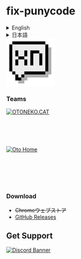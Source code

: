 # fix-punycode
<details>
  <summary>English</summary>
  Decode all punycode URLs to their Unicode form.<br>
  Converting a Punycode URL into its Unicode representation improves readability and makes it easier to determine whether the site is suspicious or not.
  <img src="https://cdn.oto.pet/img/punycode_before.png" style="display: block; width: auto; height: 500px;">
  <img src="https://cdn.oto.pet/img/punycode_after.png" style="display: block; width: auto; height: 500px;">
</details>
<details>
  <summary>日本語</summary>
  すべてのPunycode形式のURLをUnicode表示に変換します。<br>
  Punycode形式のURLをUnicode表示に変換することで、可読性が向上し、怪しいサイトかどうか判断しやすくなります。
  <img src="https://cdn.oto.pet/img/punycode_before.png" style="display: block; width: auto; height: 500px;">
  <img src="https://cdn.oto.pet/img/punycode_after.png" style="display: block; width: auto; height: 500px;">
</details>
<div style="text-align: center;">
  <img src="https://github.com/otoneko1102/fix-punycode/blob/main/icons/128x128.png?raw=true" alt="Logo" style="display: block; width: auto; height: 128px;">
</div>

### Teams
<a href="https://oto.pet/"><img src="https://www.otoneko.cat/img/logo.png" alt="OTONEKO.CAT" style="display: block; width: auto; height: 100px;"/></a>
<a href="https://www.otoho.me/"><img src="https://www.otoho.me/img/logo.png" alt="Oto Home" style="display: block; width: auto; height: 100px;"/></a>

### Download
- ~~Chromeウェブストア~~
- [GitHub Releases](https://github.com/otoneko1102/fix-punycode/releases)

## Get Support
<a href="https://discord.gg/yKW8wWKCnS"><img src="https://discordapp.com/api/guilds/1005287561582878800/widget.png?style=banner4" alt="Discord Banner"/></a>
